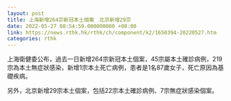 ```yaml
---
layout: post
title: 上海新增264宗新冠本土個案　北京新增29宗
date: 2022-05-27 08:54:59.000000000 +08:00
link: https://news.rthk.hk/rthk/ch/component/k2/1650394-20220527.htm
categories: rthk
---
```


上海衛健委公布，過去一日新增264宗新冠本土個案，45宗屬本土確診病例，219宗為本土無症狀感染，新增1宗本土死亡病例，患者是1名87歲女子，死亡原因為基礎疾病。

另外，北京新增29宗本土個案，包括22宗本土確診病例、7宗無症狀感染個案。
